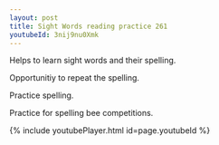 ```yaml
---
layout: post
title: Sight Words reading practice 261
youtubeId: 3nij9nu0Xmk
---
```

 
 
Helps to learn sight words and their spelling.

Opportunitiy to repeat the spelling. 

Practice spelling. 
 
Practice for spelling bee competitions. 
 
{% include youtubePlayer.html id=page.youtubeId %}
 
 
